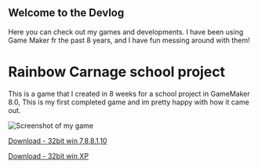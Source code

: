 ## Welcome to the Devlog

Here you can check out my games and developments. I have been using Game Maker fr the past 8 years, and I have fun messing around with them! 

# Rainbow Carnage school project
This is a game that I created in 8 weeks for a school project in GameMaker 8.0, This is my first completed game and im pretty happy with how it came out.

![Screenshot of my game](C:/Users/Liam/Pictures/RCscreenshot.PNG)

[Download - 32bit win 7,8,8.1,10]()

[Download - 32bit win XP]()
